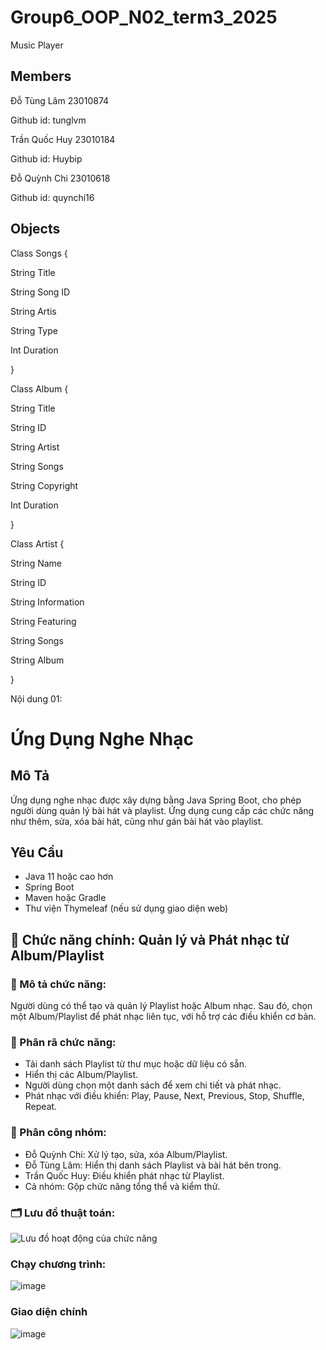 # Group6_OOP_N02_term3_2025
Music Player

## Members

Đỗ Tùng Lâm 23010874

Github id: tunglvm

Trần Quốc Huy 23010184

Github id: Huybip

Đỗ Quỳnh Chi 23010618

Github id: quynchi16

## Objects

   Class Songs {

String Title

String Song ID

String Artis

String Type

Int Duration

}

   Class Album {

String Title

String ID

String Artist

String Songs

String Copyright

Int Duration

}

   Class Artist {

String Name

String ID

String Information

String Featuring

String Songs

String Album


}

Nội dung 01:

# Ứng Dụng Nghe Nhạc

## Mô Tả
Ứng dụng nghe nhạc được xây dựng bằng Java Spring Boot, cho phép người dùng quản lý bài hát và playlist. Ứng dụng cung cấp các chức năng như thêm, sửa, xóa bài hát, cũng như gán bài hát vào playlist.

## Yêu Cầu
- Java 11 hoặc cao hơn
- Spring Boot
- Maven hoặc Gradle
- Thư viện Thymeleaf (nếu sử dụng giao diện web)


## 🎵 Chức năng chính: Quản lý và Phát nhạc từ Album/Playlist

### 🧩 Mô tả chức năng:
Người dùng có thể tạo và quản lý Playlist hoặc Album nhạc. Sau đó, chọn một Album/Playlist để phát nhạc liên tục, với hỗ trợ các điều khiển cơ bản.

### 🔄 Phân rã chức năng:
- Tải danh sách Playlist từ thư mục hoặc dữ liệu có sẵn.
- Hiển thị các Album/Playlist.
- Người dùng chọn một danh sách để xem chi tiết và phát nhạc.
- Phát nhạc với điều khiển: Play, Pause, Next, Previous, Stop, Shuffle, Repeat.

### 👥 Phân công nhóm:
- Đỗ Quỳnh Chi: Xử lý tạo, sửa, xóa Album/Playlist.
- Đỗ Tùng Lâm: Hiển thị danh sách Playlist và bài hát bên trong.
- Trần Quốc Huy: Điều khiển phát nhạc từ Playlist.
- Cả nhóm: Gộp chức năng tổng thể và kiểm thử.

### 🗂 Lưu đồ thuật toán:

![Lưu đồ hoạt động của chức năng](https://github.com/user-attachments/assets/fd37f07f-0fbc-41b6-a718-de14e5077e92)


### Chạy chương trình:

![image](https://github.com/user-attachments/assets/705eec8f-94af-4ed1-aee7-a7f7538126aa)

### Giao diện chính

![image](https://github.com/user-attachments/assets/5f5faf5c-a123-4042-bd16-9907f4948cef)




